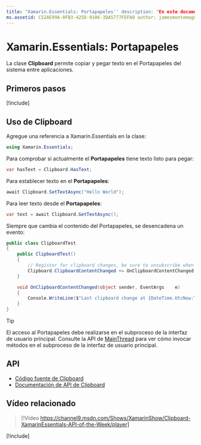 ```yaml
---
title: "Xamarin.Essentials: Portapapeles'' description: "En este documento se describe la clase Clipboard de Xamarin.Essentials, que permite copiar y pegar texto en el Portapapeles del sistema entre aplicaciones."
ms.assetid: C52AE99A-0FB3-425D-9106-3DA5777FEFA0 author: jamesmontemagno ms.author: jamont ms.date: 01/06/2020 ms.custom: video no-loc: [Xamarin.Forms, Xamarin.Essentials]
---
```


# <a name="xamarinessentials-clipboard"></a>Xamarin.Essentials: Portapapeles

La clase **Clipboard** permite copiar y pegar texto en el Portapapeles del sistema entre aplicaciones.

## <a name="get-started"></a>Primeros pasos

[!include[](~/essentials/includes/get-started.md)]

## <a name="using-clipboard"></a>Uso de Clipboard

Agregue una referencia a Xamarin.Essentials en la clase:

```csharp
using Xamarin.Essentials;
```

Para comprobar si actualmente el **Portapapeles** tiene texto listo para pegar:

```csharp
var hasText = Clipboard.HasText;
```

Para establecer texto en el **Portapapeles**:

```csharp
await Clipboard.SetTextAsync("Hello World");
```

Para leer texto desde el **Portapapeles**:

```csharp
var text = await Clipboard.GetTextAsync();
```

Siempre que cambia el contenido del Portapapeles, se desencadena un evento:

```csharp
public class ClipboardTest
{
    public ClipboardTest()
    {
        // Register for clipboard changes, be sure to unsubscribe when needed
        Clipboard.ClipboardContentChanged += OnClipboardContentChanged;
    }

    void OnClipboardContentChanged(object sender, EventArgs    e)
    {
        Console.WriteLine($"Last clipboard change at {DateTime.UtcNow:T}";);
    }
}
```

> [!TIP]
> El acceso al Portapapeles debe realizarse en el subproceso de la interfaz de usuario principal. Consulte la API de [MainThread](~/essentials/main-thread.md) para ver cómo invocar métodos en el subproceso de la interfaz de usuario principal.

## <a name="api"></a>API

- [Código fuente de Clipboard](https://github.com/xamarin/Essentials/tree/master/Xamarin.Essentials/Clipboard)
- [Documentación de API de Clipboard](xref:Xamarin.Essentials.Clipboard)

## <a name="related-video"></a>Vídeo relacionado

> [!Video https://channel9.msdn.com/Shows/XamarinShow/Clipboard-XamarinEssentials-API-of-the-Week/player]

[!include[](~/essentials/includes/xamarin-show-essentials.md)]
